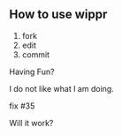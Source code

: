 ## How to use wippr

1. fork
2. edit
3. commit

Having Fun?

I do not like what I am doing.

fix #35

Will it work?
